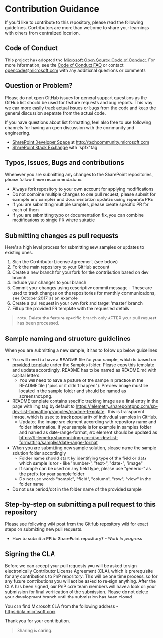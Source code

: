 # Contribution Guidance

If you'd like to contribute to this repository, please read the following guidelines. Contributors are more than welcome to share your learnings with others from centralized location.

## Code of Conduct

This project has adopted the [Microsoft Open Source Code of Conduct](https://opensource.microsoft.com/codeofconduct/).
For more information, see the [Code of Conduct FAQ](https://opensource.microsoft.com/codeofconduct/faq/)
or contact [opencode@microsoft.com](mailto:opencode@microsoft.com) with any additional questions or comments.

## Question or Problem?

Please do not open GitHub issues for general support questions as the GitHub list should be used for feature requests and bug reports. This way we can more easily track actual issues or bugs from the code and keep the general discussion separate from the actual code.  

If you have questions about list formatting, feel also free to use following channels for having an open discussion with the community and engineering.

* [SharePoint Developer Space](http://aka.ms/SPPnP-Community) at http://techcommunity.microsoft.com
* [SharePoint Stack Exchange](http://sharepoint.stackexchange.com/) with 'spfx' tag

## Typos, Issues, Bugs and contributions

Whenever you are submitting any changes to the SharePoint repositories, please follow these recommendations.

* Always fork repository to your own account for applying modifications
* Do not combine multiple changes to one pull request, please submit for example any samples and documentation updates using separate PRs
* If you are submitting multiple samples, please create specific PR for each of them
* If you are submitting typo or documentation fix, you can combine modifications to single PR where suitable

## Submitting changes as pull requests

Here's a high level process for submitting new samples or updates to existing ones.

1. Sign the Contributor License Agreement (see below)
2. Fork the main repository to your GitHub account
3. Create a new branch for your fork for the contribution based on dev branch
4. Include your changes to your branch
5. Commit your changes using descriptive commit message - These are used to track changes on the repositories for monthly communications, see [October 2017](https://dev.office.com/blogs/PnP-October-2017-Release) as an example
6. Create a pull request in your own fork and target 'master' branch
7. Fill up the provided PR template with the requested details

> note. Delete the feature specific branch only AFTER your pull request has been processed.

## Sample naming and structure guidelines

When you are submitting a new sample, it has to follow up below guidelines

- You will need to have a README file for your sample, which is based on [provided template](../samples/README-template.md) under the Samples folder. Please copy this template and update accordingly. README has to be named as README.md with capital letters.
    - You will need to have a picture of the sampe in practice in the README file ("pics or it didn't happen"). Preview image must be located in the sample folder and should be named as screenshot.png.
- README template contains specific tracking image as a final entry in the page with img tag by default to https://telemetry.sharepointpnp.com/sp-dev-list-formatting/samples/readme-template. This is transparent image, which is used to track popularity of individual samples in GitHub.
    - Updated the image src element according with repository name and folder information. If your sample is for example in samples folder and named as date-range-format, src element should be updated as https://telemetry.sharepointpnp.com/sp-dev-list-formatting/samples/date-range-format
- When you are submitting new sample solution, please name the sample solution folder accordingly
    - Folder name should start by identifying type of the field or data which sample is for - like "number-", "text-", "date-", "image"
    - If sample can be used on any field type, please use "generic-" as the prefix for your sample folder
    - Do not use words "sample", "field", "column", "row", "view" in the folder name
- Do not use period/dot in the folder name of the provided sample

## Step-by-step on submitting a pull request to this repository

Please see following wiki post from the GitHub repository wiki for exact steps on submitting new pull requests.

* How to submit a PR to SharePoint repository? - *Work in progress*
        
## Signing the CLA

Before we can accept your pull requests you will be asked to sign electronically Contributor License Agreement (CLA), which is prerequisite for any contributions to PnP repository. This will be one time process, so for any future contributions you will not be asked to re-sign anything. After the CLA has been signed, our PnP core team members will have a look on your submission for final verification of the submission. Please do not delete your development branch until the submission has been closed.

You can find Microsoft CLA from the following address - https://cla.microsoft.com. 

Thank you for your contribution.  

> Sharing is caring. 